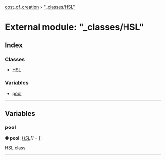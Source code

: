 [cost_of_creation](../README.md) > ["_classes/HSL"](../modules/__classes_hsl_.md)



# External module: "_classes/HSL"

## Index

### Classes

* [HSL](../classes/__classes_hsl_.hsl.md)


### Variables

* [pool](__classes_hsl_.md#pool)



---
## Variables
<a id="pool"></a>

###  pool

**●  pool**:  *[HSL](../classes/__classes_hsl_.hsl.md)[]*  =  []




HSL class




___


